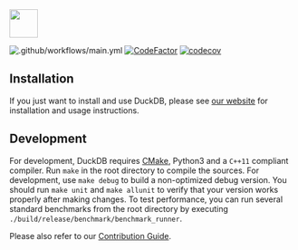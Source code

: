 <img src="https://duckdb.org/images/DuckDB_Logo_dl.png" height="50">

![.github/workflows/main.yml](https://github.com/cwida/duckdb/workflows/.github/workflows/main.yml/badge.svg?branch=master)
[![CodeFactor](https://www.codefactor.io/repository/github/cwida/duckdb/badge)](https://www.codefactor.io/repository/github/cwida/duckdb)
[![codecov](https://codecov.io/gh/duckdb/duckdb/branch/master/graph/badge.svg?token=FaxjcfFghN)](https://codecov.io/gh/duckdb/duckdb)


## Installation
If you just want to install and use DuckDB, please see [our website](https://www.duckdb.org) for installation and usage instructions.

## Development 
For development, DuckDB requires [CMake](https://cmake.org), Python3 and a `C++11` compliant compiler. Run `make` in the root directory to compile the sources. For development, use `make debug` to build a non-optimized debug version. You should run `make unit` and `make allunit` to verify that your version works properly after making changes. To test performance, you can run several standard benchmarks from the root directory by executing `./build/release/benchmark/benchmark_runner`.

Please also refer to our [Contribution Guide](CONTRIBUTING.md).
